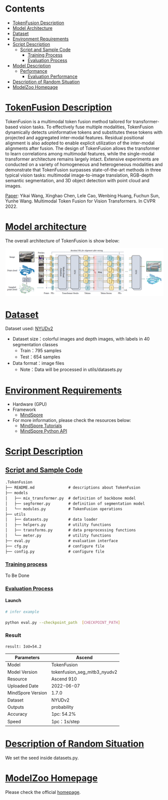 # Contents

- [TokenFusion Description](#tokenfusion-description)
- [Model Architecture](#model-architecture)
- [Dataset](#dataset)
- [Environment Requirements](#environment-requirements)
- [Script Description](#script-description)
    - [Script and Sample Code](#script-and-sample-code)
        - [Training Process](#training-process)
        - [Evaluation Process](#evaluation-process)
- [Model Description](#model-description)
    - [Performance](#performance)
        - [Evaluation Performance](#evaluation-performance)
- [Description of Random Situation](#description-of-random-situation)
- [ModelZoo Homepage](#modelzoo-homepage)

# [TokenFusion Description](#contents)

TokenFusion is a multimodal token fusion method tailored for transformer-based vision tasks. To effectively fuse multiple modalities, TokenFusion dynamically detects uninformative tokens and substitutes these tokens with projected and aggregated inter-modal features. Residual positional alignment is also adopted to enable explicit utilization of the inter-modal alignments after fusion. The design of TokenFusion allows the transformer to learn correlations among multimodal features, while the single-modal transformer architecture remains largely intact. Extensive experiments are conducted on a variety of homogeneous and heterogeneous modalities and demonstrate that TokenFusion surpasses state-of-the-art methods in three typical vision tasks: multimodal image-to-image translation, RGB-depth semantic segmentation, and 3D object detection with point cloud and images.

[Paper](https://arxiv.org/abs/2204.08721): Yikai Wang, Xinghao Chen, Lele Cao, Wenbing Huang, Fuchun Sun, Yunhe Wang. Multimodal Token Fusion for Vision Transformers. In CVPR 2022.

# [Model architecture](#contents)

The overall architecture of TokenFusion is show below:

![](./fig/TokenFusion.png)

# [Dataset](#contents)

Dataset used: [NYUDv2](https://cs.nyu.edu/~silberman/datasets/nyu_depth_v2.html)

- Dataset size：colorful images and depth images, with labels in 40 segmentation classes
    - Train：795 samples
    - Test：654 samples
- Data format：image files
    - Note：Data will be processed in utils/datasets.py

# [Environment Requirements](#contents)

- Hardware (GPU)
- Framework
    - [MindSpore](https://www.mindspore.cn/install/en)
- For more information, please check the resources below:
    - [MindSpore Tutorials](https://www.mindspore.cn/tutorials/en/master/index.html)
    - [MindSpore Python API](https://www.mindspore.cn/docs/en/master/index.html)

# [Script Description](#contents)

## [Script and Sample Code](#contents)

```markdown
.TokenFusion
├── README.md               # descriptions about TokenFusion
├── models
│   ├── mix_transformer.py  # definition of backbone model
│   ├── segformer.py        # definition of segmentation model
│   └── modules.py          # TokenFusion operations
├── utils
│   ├── datasets.py         # data loader
│   ├── helpers.py          # utility functions
│   ├── transforms.py       # data preprocessing functions
│   └── meter.py            # utility functions
├── eval.py                 # evaluation interface
├── cfg.py                  # configure file
├── config.py               # configure file
```

### [Training process](#contents)

To Be Done

### [Evaluation Process](#contents)

#### Launch

```bash
# infer example

python eval.py --checkpoint_path  [CHECKPOINT_PATH]
```

### Result

```bash
result: IoU=54.2
```

| Parameters                 | Ascend                                                       |
| -------------------------- | ----------------------------------------------------------- |
|Model|TokenFusion|
| Model Version              | tokenfusion_seg_mitb3_nyudv2                                                |
| Resource                   | Ascend 910               |
| Uploaded Date              | 2022-06-07                                 |
| MindSpore Version          | 1.7.0                                                 |
| Dataset                    | NYUDv2                                              |
| Outputs | probability                                                 |
| Accuracy             | 1pc: 54.2%                   |
| Speed                      | 1pc：1s/step                        |

# [Description of Random Situation](#contents)

We set the seed inside datasets.py.

# [ModelZoo Homepage](#contents)

Please check the official [homepage](https://gitee.com/mindspore/models).
